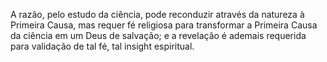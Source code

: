 ﻿A razão, pelo estudo da ciência, pode reconduzir  através da natureza à Primeira Causa, mas requer fé religiosa para transformar a Primeira Causa da ciência em um Deus de salvação; e a revelação é ademais requerida para validação de tal fé, tal insight espiritual.
